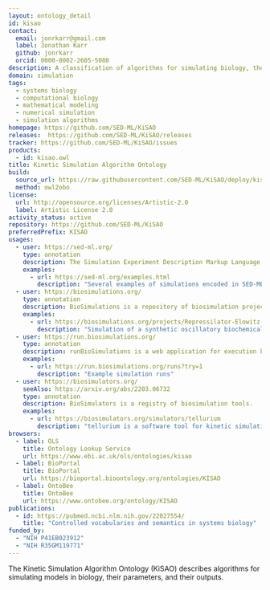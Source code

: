 ```yaml
---
layout: ontology_detail
id: kisao
contact:
  email: jonrkarr@gmail.com
  label: Jonathan Karr
  github: jonrkarr
  orcid: 0000-0002-2605-5080
description: A classification of algorithms for simulating biology, their parameters, and their outputs
domain: simulation
tags:
  - systems biology
  - computational biology
  - mathematical modeling
  - numerical simulation
  - simulation algorithms
homepage: https://github.com/SED-ML/KiSAO
releases:  https://github.com/SED-ML/KiSAO/releases
tracker: https://github.com/SED-ML/KiSAO/issues
products:
  - id: kisao.owl
title: Kinetic Simulation Algorithm Ontology
build:
  source_url: https://raw.githubusercontent.com/SED-ML/KiSAO/deploy/kisao.owl
  method: owl2obo
license:
  url: http://opensource.org/licenses/Artistic-2.0
  label: Artistic License 2.0
activity_status: active
repository: https://github.com/SED-ML/KiSAO
preferredPrefix: KISAO
usages:
  - user: https://sed-ml.org/
    type: annotation
    description: The Simulation Experiment Description Markup Language (SED-ML) is a language for describing simulations and visualizations of their results.
    examples:
      - url: https://sed-ml.org/examples.html
        description: "Several examples of simulations encoded in SED-ML"
  - user: https://biosimulations.org/
    type: annotation
    description: BioSimulations is a repository of biosimulation projects.
    examples:
      - url: https://biosimulations.org/projects/Repressilator-Elowitz-Nature-2000
        description: "Simulation of a synthetic oscillatory biochemical network"
  - user: https://run.biosimulations.org/
    type: annotation
    description: runBioSimulations is a web application for execution biological simulations.
    examples:
      - url: https://run.biosimulations.org/runs?try=1
        description: "Example simulation runs"
  - user: https://biosimulators.org/
    seeAlso: https://arxiv.org/abs/2203.06732
    type: annotation
    description: BioSimulators is a registry of biosimulation tools.
    examples:
      - url: https://biosimulators.org/simulators/tellurium
        description: "tellurium is a software tool for kinetic simulation of biochemical networks"
browsers:
  - label: OLS
    title: Ontology Lookup Service
    url: https://www.ebi.ac.uk/ols/ontologies/kisao
  - label: BioPortal
    title: BioPortal
    url: https://bioportal.bioontology.org/ontologies/KISAO
  - label: OntoBee
    title: OntoBee
    url: https://www.ontobee.org/ontology/KISAO  
publications:
  - id: https://pubmed.ncbi.nlm.nih.gov/22027554/
    title: "Controlled vocabularies and semantics in systems biology"
funded_by:
  - "NIH P41EB023912"
  - "NIH R35GM119771"
---
```


The Kinetic Simulation Algorithm Ontology (KiSAO) describes algorithms for simulating models in biology, their parameters, and their outputs.
